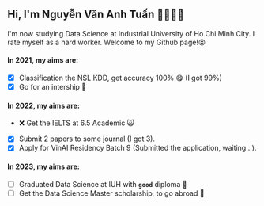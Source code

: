 ## Hi, I'm Nguyễn Văn Anh Tuấn 👋🏼💪🏼

I'm now studying Data Science at Industrial University of Ho Chi Minh City. I rate myself as a hard worker. Welcome to my Github page!😝

#### In 2021, my aims are:

- [X] Classification the NSL KDD, get accuracy 100% 😋 (I got 99%)
- [X] Go for an intership 🤙

#### In 2022, my aims are:
- ❌ Get the IELTS at 6.5 Academic 🙀
- [X] Submit 2 papers to some journal (I got 3).
- [X] Apply for VinAI Residency Batch 9 (Submitted the application, waiting...).

#### In 2023, my aims are:
- [ ] Graduated Data Science at IUH with **`good`** diploma 🤟
- [ ] Get the Data Science Master scholarship, to go abroad 🥳
